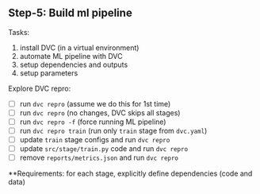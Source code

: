 ## Step-5: Build ml pipeline

Tasks:

1. install DVC (in a virtual environment)
2. automate ML pipeline with DVC
3. setup dependencies and outputs
4. setup parameters

Explore DVC repro:

- [ ]  run `dvc repro` (assume we do this for 1st time)
- [ ]  run `dvc repro` (no changes, DVC skips all stages)
- [ ]  run `dvc repro -f` (force running ML pipeline)
- [ ]  run `dvc repro train` (run only `train` stage from `dvc.yaml`)
- [ ]  update `train` stage configs and run `dvc repro`
- [ ]  update `src/stage/train.py` code and run `dvc repro`
- [ ]  remove `reports/metrics.json` and run `dvc repro`

**Requirements: for each stage, explicitly define dependencies (code and data)
